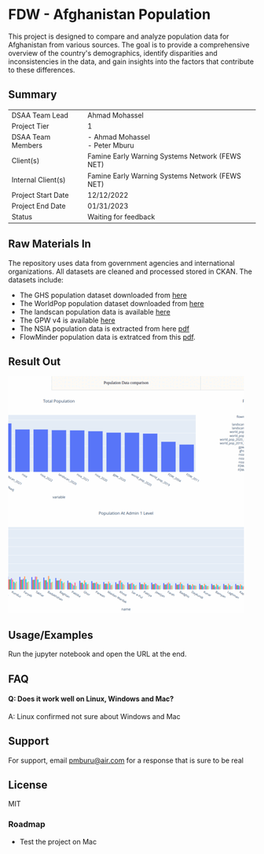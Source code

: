 # FDW - Afghanistan Population
This project is designed to compare and analyze population data for Afghanistan from various sources. The goal is to provide a comprehensive overview of the country's demographics, identify disparities and inconsistencies in the data, and gain insights into the factors that contribute to these differences.

## Summary

|  |  |
|---|---|
| DSAA Team Lead | Ahmad Mohassel | 
| Project Tier | 1 | 
| DSAA Team Members | - Ahmad Mohassel<br>- Peter Mburu |
| Client(s) | Famine Early Warning Systems Network (FEWS NET) |
| Internal Client(s) | Famine Early Warning Systems Network (FEWS NET) |
| Project Start Date | 12/12/2022 |
| Project End Date | 01/31/2023 |
| Status | Waiting for feedback|                                                                 

## Raw Materials In
The repository uses data from government agencies and international organizations. All datasets are cleaned and processed stored in CKAN.
The datasets include:
* The GHS population dataset downloaded from [here](https://ghsl.jrc.ec.europa.eu/download.php?ds=pop)
* The WorldPop population dataset downloaded from [here](https://hub.worldpop.org/geodata/listing?id=29)
* The landscan population data is available [here](https://landscan.ornl.gov/)
* The GPW v4 is available [here](https://sedac.ciesin.columbia.edu/data/set/gpw-v4-population-density-adjusted-to-2015-unwpp-country-totals-rev11/data-download)
* The NSIA population data is extracted from here [pdf](http://nsia.gov.af:8080/wp-content/uploads/2022/05/%D8%A8%D8%B1%D8%A2%D9%88%D8%B1%D8%AF-%D9%86%D9%81%D9%88%D8%B3-%D8%B3%D8%A7%D9%84-1401_compressed.pdf)
* FlowMinder population data is extratced from this [pdf](https://www.ipcinfo.org/fileadmin/user_upload/ipcinfo/docs/IPC_Afghanistan_AcuteFoodInsec_2022Mar_2022Nov_report.pdf).

## Result Out

![](resources/output.gif)
## Usage/Examples

Run the jupyter notebook and open the URL at the end.
## FAQ

#### Q: Does it work well on Linux, Windows and Mac?
A: Linux confirmed not sure about Windows and Mac


## Support
For support, email pmburu@air.com for a response that is sure to be real


## License
MIT
### Roadmap

- Test the project on Mac